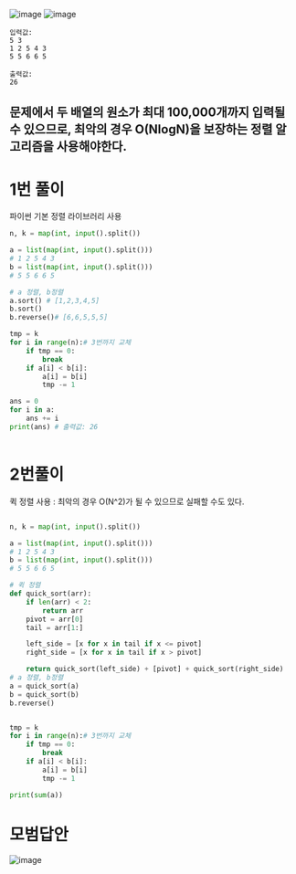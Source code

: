 
![image](https://user-images.githubusercontent.com/87055456/133583344-d4e07a35-f2e3-4351-b824-b9250e9d84cc.png)
![image](https://user-images.githubusercontent.com/87055456/133583708-a04cf05b-dd4f-40e0-9fd2-8bb78438ae2e.png)

``` 
입력값:
5 3
1 2 5 4 3
5 5 6 6 5

출력값:
26
```
## 문제에서 두 배열의 원소가 최대 100,000개까지 입력될 수 있으므로, 최악의 경우 O(NlogN)을 보장하는 정렬 알고리즘을 사용해야한다.

# 1번 풀이
파이썬 기본 정렬 라이브러리 사용

``` python
n, k = map(int, input().split())

a = list(map(int, input().split()))
# 1 2 5 4 3
b = list(map(int, input().split()))
# 5 5 6 6 5

# a 정렬, b정렬
a.sort() # [1,2,3,4,5]
b.sort()
b.reverse()# [6,6,5,5,5]

tmp = k
for i in range(n):# 3번까지 교체
    if tmp == 0:
        break
    if a[i] < b[i]:
        a[i] = b[i]
        tmp -= 1

ans = 0
for i in a:
    ans += i
print(ans) # 출력값: 26



```

# 2번풀이
퀵 정렬 사용 : 최악의 경우 O(N^2)가 될 수 있으므로 실패할 수도 있다.

``` python

n, k = map(int, input().split())

a = list(map(int, input().split()))
# 1 2 5 4 3
b = list(map(int, input().split()))
# 5 5 6 6 5

# 퀵 정렬
def quick_sort(arr):
    if len(arr) < 2:
        return arr
    pivot = arr[0]
    tail = arr[1:]

    left_side = [x for x in tail if x <= pivot]
    right_side = [x for x in tail if x > pivot]

    return quick_sort(left_side) + [pivot] + quick_sort(right_side)
# a 정렬, b정렬
a = quick_sort(a)
b = quick_sort(b)
b.reverse()


tmp = k
for i in range(n):# 3번까지 교체
    if tmp == 0:
        break
    if a[i] < b[i]:
        a[i] = b[i]
        tmp -= 1

print(sum(a))


```

# 모범답안

![image](https://user-images.githubusercontent.com/87055456/133591963-11e81eec-850b-4bfa-9fcc-2e4c0663c186.png)

